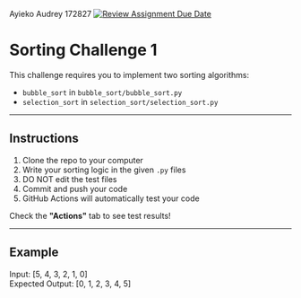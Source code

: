 Ayieko Audrey 172827
[![Review Assignment Due Date](https://classroom.github.com/assets/deadline-readme-button-22041afd0340ce965d47ae6ef1cefeee28c7c493a6346c4f15d667ab976d596c.svg)](https://classroom.github.com/a/_rEqQv1j)
# Sorting Challenge 1

This challenge requires you to implement two sorting algorithms:

- `bubble_sort` in `bubble_sort/bubble_sort.py`
- `selection_sort` in `selection_sort/selection_sort.py`

---

## Instructions

1. Clone the repo to your computer
2. Write your sorting logic in the given `.py` files
3. DO NOT edit the test files
4. Commit and push your code
5. GitHub Actions will automatically test your code

Check the **"Actions"** tab to see test results!

---

## Example

Input: [5, 4, 3, 2, 1, 0]  
Expected Output: [0, 1, 2, 3, 4, 5]


